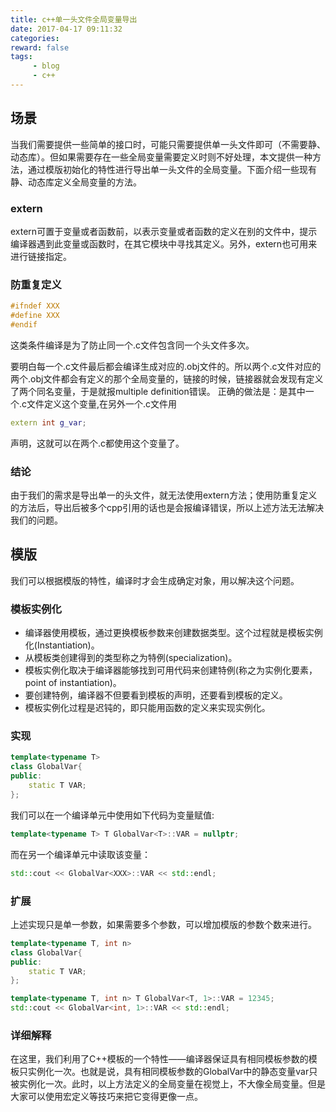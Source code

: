 ```yaml
---
title: c++单一头文件全局变量导出
date: 2017-04-17 09:11:32
categories:
reward: false
tags:
     - blog
     - c++
---
```


## 场景
当我们需要提供一些简单的接口时，可能只需要提供单一头文件即可（不需要静、动态库）。但如果需要存在一些全局变量需要定义时则不好处理，本文提供一种方法，通过模版初始化的特性进行导出单一头文件的全局变量。下面介绍一些现有静、动态库定义全局变量的方法。

### extern
extern可置于变量或者函数前，以表示变量或者函数的定义在别的文件中，提示编译器遇到此变量或函数时，在其它模块中寻找其定义。另外，extern也可用来进行链接指定。

### 防重复定义

<!--more-->

``` cpp
#ifndef XXX
#define XXX
#endif
```

这类条件编译是为了防止同一个.c文件包含同一个头文件多次。

要明白每一个.c文件最后都会编译生成对应的.obj文件的。所以两个.c文件对应的两个.obj文件都会有定义的那个全局变量的，链接的时候，链接器就会发现有定义了两个同名变量，于是就报multiple definition错误。
正确的做法是：是其中一个.c文件定义这个变量,在另外一个.c文件用

``` cpp
extern int g_var;
```

声明，这就可以在两个.c都使用这个变量了。

### 结论
由于我们的需求是导出单一的头文件，就无法使用extern方法；使用防重复定义的方法后，导出后被多个cpp引用的话也是会报编译错误，所以上述方法无法解决我们的问题。

## 模版
我们可以根据模版的特性，编译时才会生成确定对象，用以解决这个问题。

### 模板实例化
+ 编译器使用模板，通过更换模板参数来创建数据类型。这个过程就是模板实例化(Instantiation)。
+ 从模板类创建得到的类型称之为特例(specialization)。
+ 模板实例化取决于编译器能够找到可用代码来创建特例(称之为实例化要素，point of instantiation)。
+ 要创建特例，编译器不但要看到模板的声明，还要看到模板的定义。
+ 模板实例化过程是迟钝的，即只能用函数的定义来实现实例化。

### 实现
``` cpp
template<typename T>
class GlobalVar{
public:
	static T VAR;
};
```

我们可以在一个编译单元中使用如下代码为变量赋值:
``` cpp
template<typename T> T GlobalVar<T>::VAR = nullptr;
```

而在另一个编译单元中读取该变量：
``` cpp
std::cout << GlobalVar<XXX>::VAR << std::endl;
```

### 扩展
上述实现只是单一参数，如果需要多个参数，可以增加模版的参数个数来进行。
``` cpp
template<typename T, int n>
class GlobalVar{
public:
	static T VAR;
};

template<typename T, int n> T GlobalVar<T, 1>::VAR = 12345;
std::cout << GlobalVar<int, 1>::VAR << std::endl;
```

### 详细解释

在这里，我们利用了C++模板的一个特性——编译器保证具有相同模板参数的模板只实例化一次。也就是说，具有相同模板参数的GlobalVar中的静态变量var只被实例化一次。此时，以上方法定义的全局变量在视觉上，不大像全局变量。但是大家可以使用宏定义等技巧来把它变得更像一点。